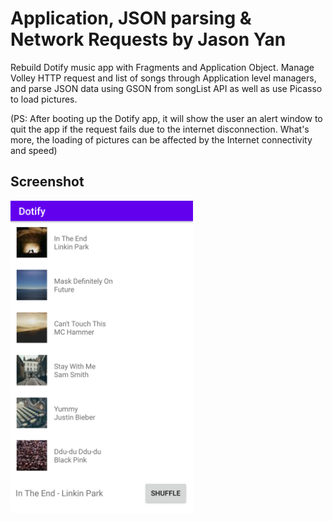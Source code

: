 # Application, JSON parsing & Network Requests by Jason Yan

Rebuild Dotify music app with Fragments and Application Object. Manage Volley HTTP request and list of songs through Application level managers, and parse JSON data using GSON from songList API as well as use Picasso to load pictures.

(PS: After booting up the Dotify app, it will show the user an alert window to quit the app if the request fails due to the internet disconnection. What's more, the loading of pictures can be affected by the Internet connectivity and speed)

## Screenshot
<img src="./img/screenshot.jpg" alt="Screenshot of the app" height="500" />
